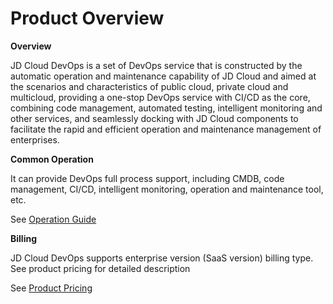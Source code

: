 # Product Overview

**Overview**

JD Cloud DevOps is a set of DevOps service that is constructed by the automatic operation and maintenance capability of JD Cloud and aimed at the scenarios and characteristics of public cloud, private cloud and multicloud, providing a one-stop DevOps service with CI/CD as the core, combining code management, automated testing, intelligent monitoring and other services, and seamlessly docking with JD Cloud components to facilitate the rapid and efficient operation and maintenance management of enterprises.


**Common Operation**

It can provide DevOps full process support, including CMDB, code management, CI/CD, intelligent monitoring, operation and maintenance tool, etc.

See [Operation Guide](https://github.com/jdcloudcom/cn/tree/edit/documentation/Management-and-Monitoring/DevOps/Operation-Guide)


**Billing**

JD Cloud DevOps supports enterprise version (SaaS version) billing type. See product pricing for detailed description

See [Product Pricing](https://github.com/jdcloudcom/cn/tree/edit/documentation/Management-and-Monitoring/DevOps/Pricing)
